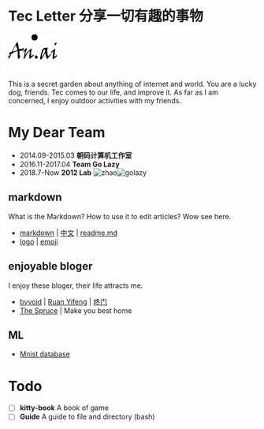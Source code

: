 # Tec Letter 分享一切有趣的事物
![an.ai](https://github.com/Guguant/Tec/blob/master/tec.png)

This is a secret garden about anything of internet and world. You are a lucky dog, friends. Tec comes to our life, and improve it. As far as I am concerned, I enjoy outdoor activities with my friends.

# My Dear Team

* 2014.09-2015.03 **朝码计算机工作室**
* 2016.11-2017.04 **Team Go Lazy**
* 2018.7-Now **2012 Lab**
![zhao](https://github.com/Guguant/letter/blob/master/team/Zhao.PNG)![golazy](https://github.com/Guguant/letter/blob/master/team/golazy.bmp)

## markdown

What is the Markdown? How to use it to edit articles? Wow see here.
* [markdown](https://daringfireball.net/projects/markdown/syntax) | [中文](http://markdown.tw/) | [readme.md](https://gist.github.com/PurpleBooth/109311bb0361f32d87a2)
* [logo](http://shields.io/) | [emoji](https://www.webpagefx.com/tools/emoji-cheat-sheet/)

## enjoyable bloger
I enjoy these bloger, their life attracts me.
* [byvoid](https://www.byvoid.com/) | [Ruan Yifeng](http://www.ruanyifeng.com/blog/) | [咚门](http://www.dearzd.com/DBlog/)
* [The Spruce](https://www.thespruce.com/) | Make you best home

## ML
* [Mnist database](http://yann.lecun.com/exdb/mnist/)

# Todo
- [ ] **kitty-book** A book of game
- [ ] **Guide** A guide to file and directory (bash)
